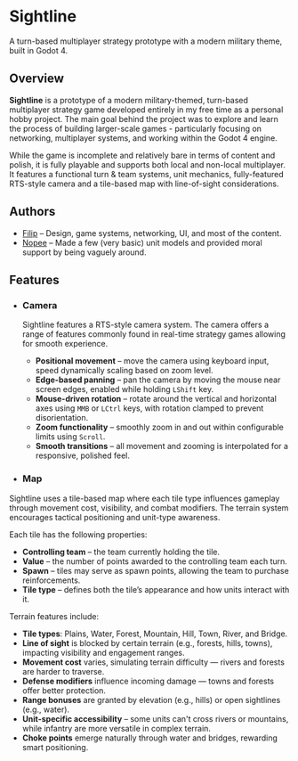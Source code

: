 # Sightline 
A turn-based multiplayer strategy prototype with a modern military theme, built in Godot 4.

## Overview
**Sightline** is a prototype of a modern military-themed, turn-based multiplayer strategy game developed entirely in my free time as a personal hobby project. 
The main goal behind the project was to explore and learn the process of building larger-scale games - particularly focusing on networking, multiplayer systems, and working within the Godot 4 engine.

While the game is incomplete and relatively bare in terms of content and polish, it is fully playable and supports both local and non-local multiplayer. 
It features a functional turn & team systems, unit mechanics, fully-featured RTS-style camera and a tile-based map with line-of-sight considerations.

## Authors
- [Filip](https://github.com/Filip-Rak) – Design, game systems, networking, UI, and most of the content.
- [Nopee](https://github.com/fakeNopee) – Made a few (very basic) unit models and provided moral support by being vaguely around.

## Features
  - ### Camera
    Sightline features a RTS-style camera system. The camera offers a range of features commonly found in real-time strategy games allowing for smooth experience.

    - **Positional movement** – move the camera using keyboard input, speed dynamically scaling based on zoom level.
    - **Edge-based panning** – pan the camera by moving the mouse near screen edges, enabled while holding `LShift` key.
    - **Mouse-driven rotation** – rotate around the vertical and horizontal axes using `MMB` or `LCtrl` keys, with rotation clamped to prevent disorientation.
    - **Zoom functionality** – smoothly zoom in and out within configurable limits using `Scroll`.
    - **Smooth transitions** – all movement and zooming is interpolated for a responsive, polished feel.
      
  - ### Map

  Sightline uses a tile-based map where each tile type influences gameplay through movement cost, visibility, and combat modifiers. The terrain system encourages tactical positioning and unit-type awareness.
  
  Each tile has the following properties:
  - **Controlling team** – the team currently holding the tile.
  - **Value** – the number of points awarded to the controlling team each turn.
  - **Spawn** – tiles may serve as spawn points, allowing the team to purchase reinforcements.
  - **Tile type** – defines both the tile’s appearance and how units interact with it.

  Terrain features include:
  - **Tile types**: Plains, Water, Forest, Mountain, Hill, Town, River, and Bridge.
  - **Line of sight** is blocked by certain terrain (e.g., forests, hills, towns), impacting visibility and engagement ranges.
  - **Movement cost** varies, simulating terrain difficulty — rivers and forests are harder to traverse.
  - **Defense modifiers** influence incoming damage — towns and forests offer better protection.
  - **Range bonuses** are granted by elevation (e.g., hills) or open sightlines (e.g., water).
  - **Unit-specific accessibility** – some units can't cross rivers or mountains, while infantry are more versatile in complex terrain.
  - **Choke points** emerge naturally through water and bridges, rewarding smart positioning.

